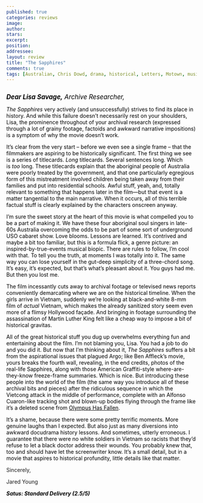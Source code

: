 ```yaml
---
published: true
categories: reviews
image:
author: 
stars: 
excerpt: 
position: 
addressee: 
layout: review
title: "The Sapphires"
comments: true
tags: [Australian, Chris Dowd, drama, historical, Letters, Motown, music]
---
```

<div><p><span class="full-image-block ssNonEditable"><span><a href="/letters/2013/4/2/the-sapphires.html"><img src="http://static.squarespace.com/static/5005f6bcc4aa41161b33e89e/5329cf1fe4b07c068ebf74de/5329cf1fe4b07c068ebf7804/1364921675053/the-sapphires.jpg" alt="" /></a></span></span></p>
<p><em><span style="color:black;"><span style="font-size:120%;"><strong>Dear Lisa Savage,</strong> Archive Researcher,</span>&nbsp;</span></em></p>
<p><em><span style="color:black;">The Sapphires</span></em><span style="color:black;"> very actively (and unsuccessfully) strives to find its place in history. And while this failure doesn&rsquo;t necessarily rest on your shoulders, Lisa, the prominence throughout of your archival research (expressed through a lot of grainy footage, factoids and awkward narrative impositions) is a symptom of why the movie doesn&rsquo;t work.&nbsp;</span></p>
<p><span style="color:black;">It&rsquo;s clear from the very start &ndash; before we even see a single frame &ndash; that the filmmakers are aspiring to be historically significant. The first thing we see is a series of titlecards.&nbsp;<em>Long</em>&nbsp;titlecards. Several sentences long. Which is&nbsp;<em>too</em>&nbsp;long. These titlecards explain that the aboriginal people of Australia were poorly treated by the government, and that one particularly egregious form of this mistreatment involved children being taken away from their families and put into residential schools. Awful stuff, yeah, and, totally relevant to something that happens later in the film&mdash;but that event is a matter tangential to the main narrative. When it occurs, all of this terrible factual stuff is clearly explained by the characters onscreen anyway.</span></p>
<p><span style="color:black;">I&#8217;m sure the sweet story at the heart of this movie is what compelled you to be a part of making it. We have these four aboriginal soul singers in late-60s Australia overcoming the odds to be part of some sort of underground USO cabaret show. Love blooms. Lessons are learned. It&rsquo;s contrived and maybe a bit too familiar, but this is a formula flick, a genre picture: an inspired-by-true-events musical biopic. There are rules to follow, I&#8217;m cool with that. To tell you the truth, at moments I was totally into it. The same way you can lose yourself in the gut-deep simplicity of a three-chord song. It&#8217;s easy, it&#8217;s expected, but that&#8217;s what&#8217;s pleasant about it. You guys had me. But then you lost me.&nbsp;</span></p>
<p><span style="color:black;">The film incessantly cuts away to archival footage or televised news reports conveniently demarcating where we are on the historical timeline. When the girls arrive in Vietnam, suddenly we&#8217;re looking at black-and-white 8-mm film of <em>actual</em> Vietnam, which makes the already sanitized story seem even more of a flimsy Hollywood fa&ccedil;ade. And bringing in footage surrounding the assassination of Martin Luther King felt like a cheap way to impose a bit of historical gravitas.</span></p>
<p><span style="color:black;">All of the great historical stuff you dug up overwhelms everything fun and entertaining about the film. I&#8217;m not blaming you, Lisa. You had a job to do and you did it. But now that I&#8217;m thinking about it, <em>The Sapphires</em> suffers a bit from the aspirational issues that plagued Argo; like Ben Affleck&#8217;s movie, yours breaks the fourth wall, revealing, in the end credits, photos of the real-life Sapphires, along with those American Graffiti-style where-are-they-know freeze-frame summaries. Which is nice. But introducing these people into the world of the film (the same way you introduce all of these archival bits and pieces) after the ridiculous sequence in which the Vietcong attack in the middle of performance, complete with an Alfonso Cuaron-like tracking shot and blown-up bodies flying through the frame like it&rsquo;s a deleted scene from <span style="text-decoration:underline;">Olympus Has Fallen</span>.</span></p>
<p><span style="color:black;">It&rsquo;s a shame, because there were some pretty terrific moments. More genuine laughs than I expected. But also just as many diversions into awkward docudrama history lessons. And sometimes, utterly erroneous. I guarantee that there were no white soldiers in Vietnam so racists that they&#8217;d refuse to let a black doctor address their wounds. You probably knew that, too and should have let the screenwriter know. It&rsquo;s a small detail, but in a movie that aspires to historical profundity, little details like that matter.</span></p>
<p>Sincerely,</p>
<p>Jared Young</p>
<p><span style="color:black;"><strong><em>Satus: Standard Delivery (<strong><em>2.5/5)</em></strong></em></strong></span></p></div>
